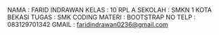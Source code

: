 NAMA : FARID INDRAWAN
KELAS : 10 RPL A
SEKOLAH : SMKN 1 KOTA BEKASI
TUGAS : SMK CODING
MATERI : BOOTSTRAP
NO TELP : 083129701342
GMAIL : faridindrawan0236@gmail.com
